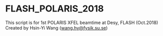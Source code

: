 # FLASH_POLARIS_2018
This script is for 1st POLARIS XFEL beamtime at Desy, FLASH (Oct.2018)
Created by Hsin-Yi Wang (wang.hy@fysik.su.se)
